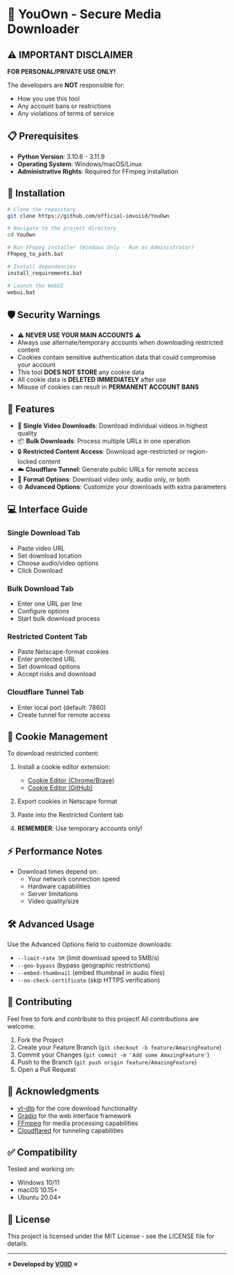 # 🔐 YouOwn - Secure Media Downloader

## ⚠️ IMPORTANT DISCLAIMER

**FOR PERSONAL/PRIVATE USE ONLY!**

The developers are **NOT** responsible for:
- How you use this tool
- Any account bans or restrictions
- Any violations of terms of service

## 📋 Prerequisites

- **Python Version**: 3.10.6 - 3.11.9
- **Operating System**: Windows/macOS/Linux
- **Administrative Rights**: Required for FFmpeg installation

## 🚀 Installation

```bash
# Clone the repository
git clone https://github.com/official-imvoiid/YouOwn

# Navigate to the project directory
cd YouOwn

# Run FFmpeg installer (Windows Only - Run as Administrator)
FFmpeg_to_path.bat

# Install dependencies
install_requirements.bat

# Launch the WebUI
webui.bat
```

## 🛡️ Security Warnings

- ⚠️ **NEVER USE YOUR MAIN ACCOUNTS** ⚠️
- Always use alternate/temporary accounts when downloading restricted content
- Cookies contain sensitive authentication data that could compromise your account
- This tool **DOES NOT STORE** any cookie data
- All cookie data is **DELETED IMMEDIATELY** after use
- Misuse of cookies can result in **PERMANENT ACCOUNT BANS**

## 🔧 Features

- 🎯 **Single Video Downloads**: Download individual videos in highest quality
- 📦 **Bulk Downloads**: Process multiple URLs in one operation
- 🔒 **Restricted Content Access**: Download age-restricted or region-locked content
- ☁️ **Cloudflare Tunnel**: Generate public URLs for remote access
- 🔄 **Format Options**: Download video only, audio only, or both
- ⚙️ **Advanced Options**: Customize your downloads with extra parameters

## 💻 Interface Guide

### Single Download Tab
- Paste video URL
- Set download location
- Choose audio/video options
- Click Download

### Bulk Download Tab
- Enter one URL per line
- Configure options
- Start bulk download process

### Restricted Content Tab
- Paste Netscape-format cookies
- Enter protected URL
- Set download options
- Accept risks and download

### Cloudflare Tunnel Tab
- Enter local port (default: 7860)
- Create tunnel for remote access

## 🍪 Cookie Management

To download restricted content:

1. Install a cookie editor extension:
   - [Cookie Editor (Chrome/Brave)](https://chromewebstore.google.com/detail/hlkenndednhfkekhgcdicdfddnkalmdm)
   - [Cookie Editor (GitHub)](https://github.com/Moustachauve/cookie-editor)

2. Export cookies in Netscape format
3. Paste into the Restricted Content tab
4. **REMEMBER**: Use temporary accounts only!

## ⚡ Performance Notes

- Download times depend on:
  - Your network connection speed
  - Hardware capabilities
  - Server limitations
  - Video quality/size

## 🛠️ Advanced Usage

Use the Advanced Options field to customize downloads:

- `--limit-rate 5M` (limit download speed to 5MB/s)
- `--geo-bypass` (bypass geographic restrictions)
- `--embed-thumbnail` (embed thumbnail in audio files)
- `--no-check-certificate` (skip HTTPS verification)

## 📝 Contributing

Feel free to fork and contribute to this project! All contributions are welcome.

1. Fork the Project
2. Create your Feature Branch (`git checkout -b feature/AmazingFeature`)
3. Commit your Changes (`git commit -m 'Add some AmazingFeature'`)
4. Push to the Branch (`git push origin feature/AmazingFeature`)
5. Open a Pull Request

## 🙏 Acknowledgments

- [yt-dlp](https://github.com/yt-dlp/yt-dlp) for the core download functionality
- [Gradio](https://www.gradio.app/) for the web interface framework
- [FFmpeg](https://ffmpeg.org/) for media processing capabilities
- [Cloudflared](https://github.com/cloudflare/cloudflared) for tunneling capabilities

## ✅ Compatibility

Tested and working on:
- Windows 10/11
- macOS 10.15+
- Ubuntu 20.04+

## 📜 License

This project is licensed under the MIT License - see the LICENSE file for details.

---

**⭐ Developed by [VOIID](https://github.com/official-imvoiid) ⭐**